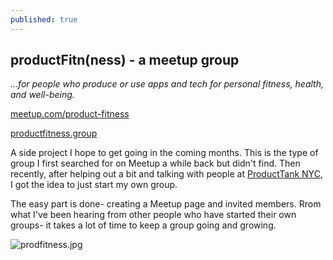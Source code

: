 ```yaml
---
published: true
---
```

## productFitn(ness) - a meetup group

_...for people who produce or use apps and tech for personal fitness, health, and well-being._

[meetup.com/product-fitness](https://www.meetup.com/product-fitness)

[productfitness.group](http://www.productfitness.group/)

A side project I hope to get going in the coming months. This is the type of group I first searched for on Meetup a while back but didn't find. Then recently, after helping out a bit and talking with people at [ProductTank NYC](https://producttank.nyc/), I got the idea to just start my own group.

The easy part is done- creating a Meetup page and invited members. Rrom what I've been hearing from other people who have started their own groups- it takes a lot of time to keep a group going and growing.

![prodfitness.jpg]({{site.baseurl}}/static/img/prodfitness.jpg)
